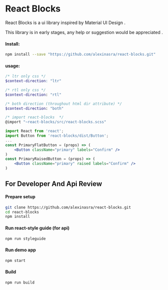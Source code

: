 # React Blocks

React Blocks is a ui library inspired by Material UI Design .

This library is in early stages, any help or suggestion would be appreciated .


#### Install:
```sh
npm install --save "https://github.com/alexinasra/react-blocks.git"
```

#### usage:
```scss
/* ltr only css */
$context-direction: "ltr"

/* rtl only css */
$context-direction: "rtl"

/* both direction (throughout html dir attribute) */
$context-direction: "both"

/* import react-blocks  */
@import "~react-blocks/src/react-blocks.scss"
```

```jsx
import React from 'react';
import Button from 'react-blocks/dist/Button';
...
const PrimaryFlatButton = (props) => (
	<Button className="primary" labels="Confirm" />
)
const PrimaryRaisedButton = (props) => (
	<Button className="primary" raised labels="Confirm" />
)

```

## For Developer And Api Review

#### Prepare setup
```sh
git clone https://github.com/alexinasra/react-blocks.git
cd react-blocks
npm install
```

#### Run react-style guide (for api)
```sh
npm run styleguide
```

#### Run demo app
```sh
npm start
```

#### Build
```sh
npm run build
```
